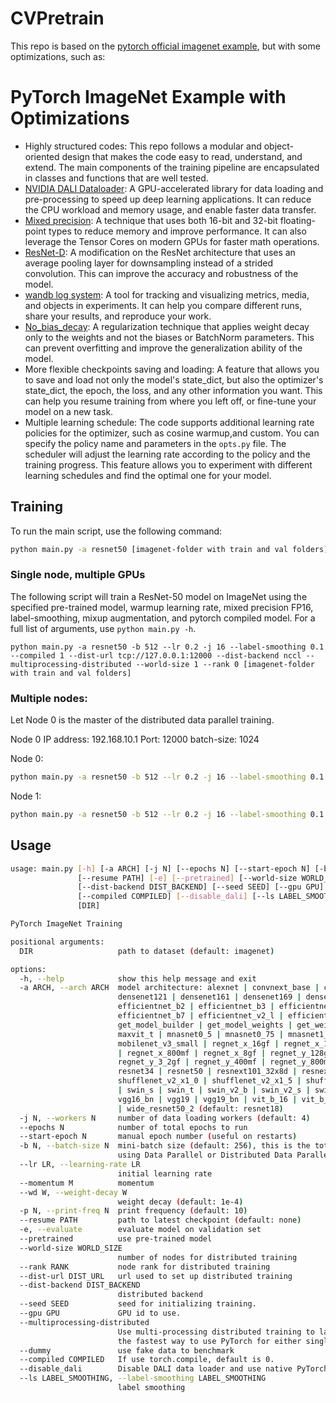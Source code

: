 # CVPretrain

This repo is based on the [pytorch official imagenet example](https://github.com/pytorch/examples/tree/main/imagenet), but with some optimizations, such as:

# PyTorch ImageNet Example with Optimizations
- Highly structured codes: This repo follows a modular and object-oriented design that makes the code easy to read, understand, and extend. The main components of the training pipeline are encapsulated in classes and functions that are well tested.
- [NVIDIA DALI Dataloader](https://developer.nvidia.com/dali): A GPU-accelerated library for data loading and pre-processing to speed up deep learning applications. It can reduce the CPU workload and memory usage, and enable faster data transfer. 
- [Mixed precision](https://pytorch.org/docs/stable/amp.html): A technique that uses both 16-bit and 32-bit floating-point types to reduce memory and improve performance. It can also leverage the Tensor Cores on modern GPUs for faster math operations.
- [ResNet-D](https://openaccess.thecvf.com/content_CVPR_2019/html/He_Bag_of_Tricks_for_Image_Classification_with_Convolutional_Neural_Networks_CVPR_2019_paper.html): A modification on the ResNet architecture that uses an average pooling layer for downsampling instead of a strided convolution. This can improve the accuracy and robustness of the model.
- [wandb log system](https://wandb.ai/site): A tool for tracking and visualizing metrics, media, and objects in experiments. It can help you compare different runs, share your results, and reproduce your work.
- [No_bias_decay](https://openaccess.thecvf.com/content_CVPR_2019/html/He_Bag_of_Tricks_for_Image_Classification_with_Convolutional_Neural_Networks_CVPR_2019_paper.html): A regularization technique that applies weight decay only to the weights and not the biases or BatchNorm parameters. This can prevent overfitting and improve the generalization ability of the model.
- More flexible checkpoints saving and loading: A feature that allows you to save and load not only the model's state_dict, but also the optimizer's state_dict, the epoch, the loss, and any other information you want. This can help you resume training from where you left off, or fine-tune your model on a new task.
- Multiple learning schedule: The code supports additional learning rate policies for the optimizer, such as cosine warmup,and custom. You can specify the policy name and parameters in the `opts.py` file. The scheduler will adjust the learning rate according to the policy and the training progress. This feature allows you to experiment with different learning schedules and find the optimal one for your model.

## Training

To run the main script, use the following command:

```bash
python main.py -a resnet50 [imagenet-folder with train and val folders]
```

### Single node, multiple GPUs

The following script will train a ResNet-50 model on ImageNet using the specified pre-trained model, warmup learning rate, mixed precision FP16, label-smoothing, mixup augmentation, and pytorch compiled model. For a full list of arguments, use `python main.py -h`.

```Single node, multiple GPUs:
python main.py -a resnet50 -b 512 --lr 0.2 -j 16 --label-smoothing 0.1 --compiled 1 --dist-url tcp://127.0.0.1:12000 --dist-backend nccl --multiprocessing-distributed --world-size 1 --rank 0 [imagenet-folder with train and val folders]
```

### Multiple nodes:

Let Node 0 is the master of the distributed data parallel training. 

Node 0 IP address: 192.168.10.1
Port: 12000
batch-size: 1024

Node 0:

```bash
python main.py -a resnet50 -b 512 --lr 0.2 -j 16 --label-smoothing 0.1 --compiled 1 --dist-url tcp://127.0.0.1:12000 --dist-backend nccl --multiprocessing-distributed --world-size 2 --rank 0 [imagenet-folder with train and val folders]
```

Node 1:

```bash
python main.py -a resnet50 -b 512 --lr 0.2 -j 16 --label-smoothing 0.1 --compiled 1 --dist-url tcp://192.168.10.1:12000 --dist-backend nccl --multiprocessing-distributed --world-size 2 --rank 1 [imagenet-folder with train and val folders]
```

## Usage

```bash
usage: main.py [-h] [-a ARCH] [-j N] [--epochs N] [--start-epoch N] [-b N] [--lr LR] [--momentum M] [--wd W] [-p N]
               [--resume PATH] [-e] [--pretrained] [--world-size WORLD_SIZE] [--rank RANK] [--dist-url DIST_URL]
               [--dist-backend DIST_BACKEND] [--seed SEED] [--gpu GPU] [--multiprocessing-distributed] [--dummy]
               [--compiled COMPILED] [--disable_dali] [--ls LABEL_SMOOTHING]
               [DIR]

PyTorch ImageNet Training

positional arguments:
  DIR                   path to dataset (default: imagenet)

options:
  -h, --help            show this help message and exit
  -a ARCH, --arch ARCH  model architecture: alexnet | convnext_base | convnext_large | convnext_small | convnext_tiny |
                        densenet121 | densenet161 | densenet169 | densenet201 | efficientnet_b0 | efficientnet_b1 |
                        efficientnet_b2 | efficientnet_b3 | efficientnet_b4 | efficientnet_b5 | efficientnet_b6 |
                        efficientnet_b7 | efficientnet_v2_l | efficientnet_v2_m | efficientnet_v2_s | get_model |
                        get_model_builder | get_model_weights | get_weight | googlenet | inception_v3 | list_models |
                        maxvit_t | mnasnet0_5 | mnasnet0_75 | mnasnet1_0 | mnasnet1_3 | mobilenet_v2 | mobilenet_v3_large |
                        mobilenet_v3_small | regnet_x_16gf | regnet_x_1_6gf | regnet_x_32gf | regnet_x_3_2gf | regnet_x_400mf
                        | regnet_x_800mf | regnet_x_8gf | regnet_y_128gf | regnet_y_16gf | regnet_y_1_6gf | regnet_y_32gf |
                        regnet_y_3_2gf | regnet_y_400mf | regnet_y_800mf | regnet_y_8gf | resnet101 | resnet152 | resnet18 |
                        resnet34 | resnet50 | resnext101_32x8d | resnext101_64x4d | resnext50_32x4d | shufflenet_v2_x0_5 |
                        shufflenet_v2_x1_0 | shufflenet_v2_x1_5 | shufflenet_v2_x2_0 | squeezenet1_0 | squeezenet1_1 | swin_b
                        | swin_s | swin_t | swin_v2_b | swin_v2_s | swin_v2_t | vgg11 | vgg11_bn | vgg13 | vgg13_bn | vgg16 |
                        vgg16_bn | vgg19 | vgg19_bn | vit_b_16 | vit_b_32 | vit_h_14 | vit_l_16 | vit_l_32 | wide_resnet101_2
                        | wide_resnet50_2 (default: resnet18)
  -j N, --workers N     number of data loading workers (default: 4)
  --epochs N            number of total epochs to run
  --start-epoch N       manual epoch number (useful on restarts)
  -b N, --batch-size N  mini-batch size (default: 256), this is the total batch size of all GPUs on the current node when
                        using Data Parallel or Distributed Data Parallel
  --lr LR, --learning-rate LR
                        initial learning rate
  --momentum M          momentum
  --wd W, --weight-decay W
                        weight decay (default: 1e-4)
  -p N, --print-freq N  print frequency (default: 10)
  --resume PATH         path to latest checkpoint (default: none)
  -e, --evaluate        evaluate model on validation set
  --pretrained          use pre-trained model
  --world-size WORLD_SIZE
                        number of nodes for distributed training
  --rank RANK           node rank for distributed training
  --dist-url DIST_URL   url used to set up distributed training
  --dist-backend DIST_BACKEND
                        distributed backend
  --seed SEED           seed for initializing training.
  --gpu GPU             GPU id to use.
  --multiprocessing-distributed
                        Use multi-processing distributed training to launch N processes per node, which has N GPUs. This is
                        the fastest way to use PyTorch for either single node or multi node data parallel training
  --dummy               use fake data to benchmark
  --compiled COMPILED   If use torch.compile, default is 0.
  --disable_dali        Disable DALI data loader and use native PyTorch one instead.
  --ls LABEL_SMOOTHING, --label-smoothing LABEL_SMOOTHING
                        label smoothing

```
